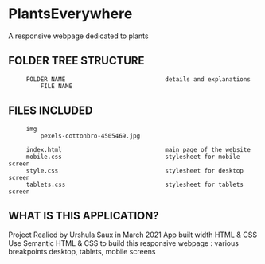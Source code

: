 # PlantsEverywhere
A responsive webpage dedicated to plants

FOLDER TREE STRUCTURE
---------------------
         FOLDER NAME                            details and explanations
             FILE NAME

FILES INCLUDED
--------------
         img
             pexels-cottonbro-4505469.jpg
         
         index.html                             main page of the website
         mobile.css                             stylesheet for mobile screen
         style.css                              stylesheet for desktop screen
         tablets.css                            stylesheet for tablets screen
    
WHAT IS THIS APPLICATION?
--------------------------
Project Realied by Urshula Saux in March 2021
App built width HTML & CSS
Use Semantic HTML & CSS to build this responsive webpage : various breakpoints desktop, tablets, mobile screens
